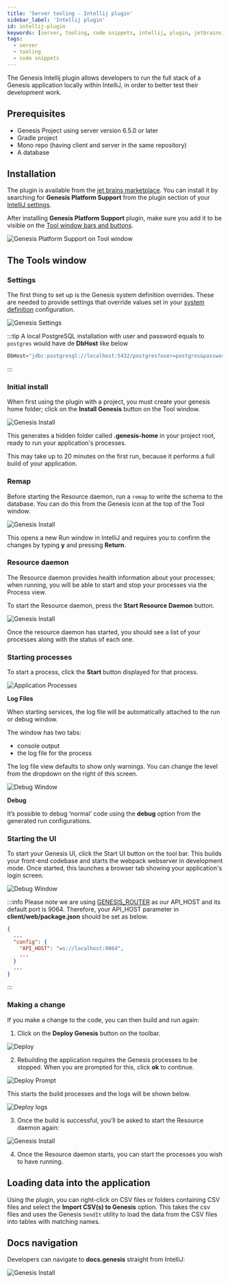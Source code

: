 ```yaml
---
title: 'Server tooling - Intellij plugin'
sidebar_label: 'Intellij plugin'
id: intellij-plugin
keywords: [server, tooling, code snippets, intellij, plugin, jetbrains, local]
tags:
  - server
  - tooling
  - code snippets
---
```


The Genesis Intellij plugin allows developers to run the full stack of a Genesis application locally within IntelliJ, in order to better test their development work.

## Prerequisites

 - Genesis Project using server version 6.5.0 or later
 - Gradle project
 - Mono repo (having client and server in the same repository)
 - A database

## Installation

The plugin is available from the [jet brains marketplace](https://plugins.jetbrains.com/plugin/21131-genesis-platform-support). You can install it by searching for **Genesis Platform Support** from the plugin section of your [IntelliJ settings](https://www.jetbrains.com/help/idea/managing-plugins.html).

After installing **Genesis Platform Support** plugin, make sure you add it to be visible on the [Tool window bars and buttons](https://www.jetbrains.com/help/idea/tool-windows.html#bars_and_buttons).

![Genesis Platform Support on Tool window](/img/genesis-plugin-intellij-toolwindow.png)

## The Tools window

### Settings

The first thing to set up is the Genesis system definition overrides. These are needed to provide settings that override values set in your [system definition](/server/configuring-runtime/system-definitions/) configuration.

![Genesis Settings](/img/intellij-settings.png)

:::tip
A local PostgreSQL installation with user and password equals to `postgres` would have de **DbHost** like below
```kotlin
DbHost="jdbc:postgresql://localhost:5432/postgres?user=postgres&password=postgres"
```
:::

### Initial install

When first using the plugin with a project, you must create your genesis home folder; click on the **Install Genesis** button on the Tool window.

![Genesis Install](/img/intellij-install.png)

This generates a hidden folder called **.genesis-home** in your project root, ready to run your application's processes.

This may take up to 20 minutes on the first run, because it performs a full build of your application.

### Remap

Before starting the Resource daemon, run a `remap` to write the schema to the database. You can do this from the Genesis icon at the top of the Tool window.

![Genesis Install](/img/intellij-remap.png)

This opens a new Run window in IntelliJ and requires you to confirm the changes by typing **y** and pressing **Return**. 

### Resource daemon

The Resource daemon provides health information about your processes; when running, you will be able to start and stop your processes via the Process view. 

To start the Resource daemon, press the **Start Resource Daemon** button. 

![Genesis Install](/img/intellij-daemon.png)

Once the resource daemon has started, you should see a list of your processes along with the status of each one.

### Starting processes

To start a process, click the **Start** button displayed for that process.

![Application Processes](/img/intellij-processes.png)

**Log Files**

When starting services, the log file will be automatically attached to the run or debug window.

The window has two tabs:

- console output
- the log file for the process

The log file view defaults to show only warnings. You can change the level from the dropdown on the right of this screen. 

![Debug Window](/img/intellij-debug.png)

**Debug**

It’s possible to debug ‘normal’ code using the **debug** option from the generated run configurations.

### Starting the UI

To start your Genesis UI, click the Start UI button on the tool bar. This builds your front-end codebase and starts the webpack webserver in development mode. 
Once started, this launches a browser tab showing your application's login screen.

![Debug Window](/img/intellij-ui.png)

:::info
Please note we are using [GENESIS_ROUTER](../../../server/configuring-runtime/genesis-router/) as our API_HOST and its default port is 9064. Therefore, your API_HOST parameter in **client/web/package.json** should be set as below.

```json {4}
{
  ...
  "config": {
    "API_HOST": "ws://localhost:9064",
    ...
  }
  ...
}
```
:::

### Making a change

If you make a change to the code, you can then build and run again:

1. Click on the **Deploy Genesis** button on the toolbar.

![Deploy](/img/intellij-deploy1.png)

2. Rebuilding the application requires the Genesis processes to be stopped. When you are prompted for this, click **ok** to continue. 


![Deploy Prompt](/img/intellij-deploy2.png)

This starts the build processes and the logs will be shown below.

![Deploy logs](/img/intellij-deploy3.png)

3. Once the build is successful, you’ll be asked to start the Resource daemon again:

![Genesis Install](/img/intellij-daemon.png)

4. Once the Resource daemon starts, you can start the processes you wish to have running.

## Loading data into the application

Using the plugin, you can right-click on CSV files or folders containing CSV files and select the **Import CSV(s) to Genesis** option.
This takes the csv files and uses the Genesis `SendIt` utility to load the data from the CSV files into tables with matching names.

## Docs navigation

Developers can navigate to **docs.genesis** straight from IntelliJ:

![Genesis Install](/img/intellij-docs.png)

